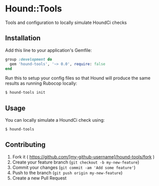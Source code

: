 # Hound::Tools

Tools and configuration to locally simulate HoundCi checks

## Installation

Add this line to your application's Gemfile:

```ruby
group :development do
  gem 'hound-tools', '~> 0.0', require: false
end
```

Run this to setup your config files so that Hound will produce the same results
as running Rubocop locally:

```bash
$ hound-tools init
```


## Usage

You can locally simulate a HoundCi check using:

```bash
$ hound-tools
```


## Contributing

1. Fork it ( https://github.com/[my-github-username]/hound-tools/fork )
2. Create your feature branch (`git checkout -b my-new-feature`)
3. Commit your changes (`git commit -am 'Add some feature'`)
4. Push to the branch (`git push origin my-new-feature`)
5. Create a new Pull Request
